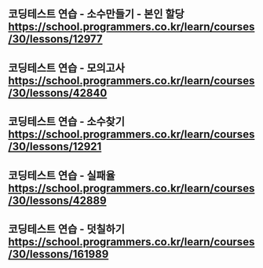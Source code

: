 코딩테스트 연습 - 소수만들기 - 본인 할당
https://school.programmers.co.kr/learn/courses/30/lessons/12977
----------
코딩테스트 연습 - 모의고사
https://school.programmers.co.kr/learn/courses/30/lessons/42840
----------
코딩테스트 연습 - 소수찾기
https://school.programmers.co.kr/learn/courses/30/lessons/12921
----------
코딩테스트 연습 - 실패율
https://school.programmers.co.kr/learn/courses/30/lessons/42889
----------
코딩테스트 연습 - 덧칠하기
https://school.programmers.co.kr/learn/courses/30/lessons/161989
----------
